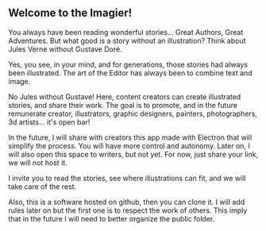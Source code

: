

## Welcome to the Imagier!

You always have been reading wonderful stories...
Great Authors, Great Adventures.
But what good is a story without an illustration?
Think about Jules Verne without Gustave Doré.

Yes, you see, in your mind, and for generations, those stories had always been illustrated.
The art of the Editor has always been to combine text and image.

No Jules without Gustave!
Here, content creators can create illustrated stories, and share their work.
The goal is to promote, and in the future remunerate creator,
illustrators, graphic designers, painters, photographers, 3d artists... it's open bar!

In the future, I will share with creators this app made with Electron that will simplify the process.
You will have more control and autonomy.
Later on, I will also open this space to writers, but not yet.
For now, just share your link, we will not host it.

I invite you to read the stories, see where illustrations can fit, and we will take care of the rest.

Also, this is a software hosted on github, then you can clone it.
I will add rules later on but the first one is to respect the work of others.
This imply that in the future I will need to better organize the public folder.


